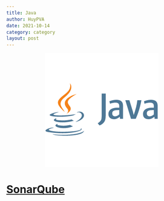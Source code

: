 ```yaml
---
title: Java
author: HuyPVA
date: 2021-10-14
category: category
layout: post
---
```


<div align="center">
    <img src="../assets/images/java.png"/>
</div>

# [SonarQube](../unit-test/unit-test-sonar-qube)